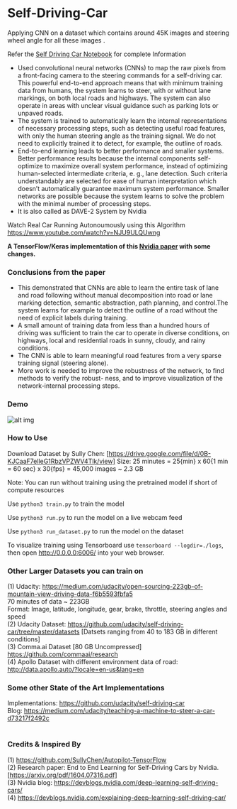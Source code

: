 # Self-Driving-Car
Applying CNN on a dataset which contains around 45K images and steering wheel angle for all these images .

Refer the [Self Driving Car Notebook](./Self_Driving_Car_Notebook.ipynb) for complete Information <br>

* Used convolutional neural networks (CNNs) to map the raw pixels from a front-facing camera to the steering commands for a self-driving car. This powerful end-to-end approach means that with minimum training data from humans, the system learns to steer, with or without lane markings, on both local roads and highways. The system can also operate in areas with unclear visual guidance such as parking lots or unpaved roads.
* The system is trained to automatically learn the internal representations of necessary processing steps, such as detecting useful road features, with only the human steering angle as the training signal. We do not need to explicitly trained it to detect, for example, the outline of roads.
* End-to-end learning leads to better performance and smaller systems. Better performance results because the internal components self-optimize to maximize overall system performance, instead of optimizing human-selected intermediate criteria, e. g., lane detection. Such criteria understandably are selected for ease of human interpretation which doesn’t automatically guarantee maximum system performance. Smaller networks are possible because the system learns to solve the problem with the minimal number of processing steps.
* It is also called as DAVE-2 System by Nvidia

Watch Real Car Running Autonoumously using this Algorithm
https://www.youtube.com/watch?v=NJU9ULQUwng

<b>A TensorFlow/Keras implementation of this [Nvidia paper](https://arxiv.org/pdf/1604.07316.pdf) with some changes.</b>

### Conclusions from the paper
* This demonstrated that CNNs are able to learn the entire task of lane and road following without manual decomposition into road or lane marking detection, semantic abstraction, path planning, and control.The system learns for example to detect the outline of a road without the need of explicit labels during training. 
* A small amount of training data from less than a hundred hours of driving was sufficient to train the car to operate in diverse conditions, on highways, local and residential roads in sunny, cloudy, and rainy conditions. 
* The CNN is able to learn meaningful road features from a very sparse training signal (steering alone).
* More work is needed to improve the robustness of the network, to find methods to verify the robust- ness, and to improve visualization of the network-internal processing steps.

### Demo
![alt img](./self_driving_car_gif.gif)<br>

### How to Use
Download Dataset by Sully Chen: [https://drive.google.com/file/d/0B-KJCaaF7elleG1RbzVPZWV4Tlk/view]
Size: 25 minutes = 25{min} x 60{1 min = 60 sec} x 30{fps} = 45,000 images ~ 2.3 GB

Note: You can run without training using the pretrained model if short of compute resources

Use `python3 train.py` to train the model

Use `python3 run.py` to run the model on a live webcam feed

Use `python3 run_dataset.py` to run the model on the dataset

To visualize training using Tensorboard use `tensorboard --logdir=./logs`, then open http://0.0.0.0:6006/ into your web browser.

### Other Larger Datasets you can train on
(1) Udacity: https://medium.com/udacity/open-sourcing-223gb-of-mountain-view-driving-data-f6b5593fbfa5<br>
70 minutes of data ~ 223GB<br>
Format: Image, latitude, longitude, gear, brake, throttle, steering angles and speed<br>
(2) Udacity Dataset: https://github.com/udacity/self-driving-car/tree/master/datasets [Datsets ranging from 40 to 183 GB in different conditions]<br>
(3) Comma.ai Dataset [80 GB Uncompressed] https://github.com/commaai/research<br>
(4) Apollo Dataset with different environment data of road: http://data.apollo.auto/?locale=en-us&lang=en<br>

### Some other State of the Art Implementations
Implementations: https://github.com/udacity/self-driving-car<br>
Blog: https://medium.com/udacity/teaching-a-machine-to-steer-a-car-d73217f2492c<br><br>

### Credits & Inspired By
(1) https://github.com/SullyChen/Autopilot-TensorFlow<br>
(2) Research paper: End to End Learning for Self-Driving Cars by Nvidia. [https://arxiv.org/pdf/1604.07316.pdf]<br>
(3) Nvidia blog: https://devblogs.nvidia.com/deep-learning-self-driving-cars/ <br>
(4) https://devblogs.nvidia.com/explaining-deep-learning-self-driving-car/
